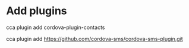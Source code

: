 

# Add plugins
cca plugin add cordova-plugin-contacts

cca plugin add https://github.com/cordova-sms/cordova-sms-plugin.git